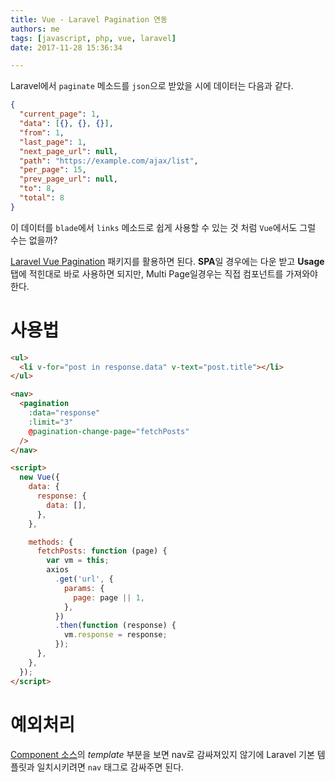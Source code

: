 ```yaml
---
title: Vue - Laravel Pagination 연동
authors: me
tags: [javascript, php, vue, laravel]
date: 2017-11-28 15:36:34

---
```


Laravel에서 `paginate` 메소드를 `json`으로 받았을 시에 데이터는 다음과 같다.

```json title="response"
{
  "current_page": 1,
  "data": [{}, {}, {}],
  "from": 1,
  "last_page": 1,
  "next_page_url": null,
  "path": "https://example.com/ajax/list",
  "per_page": 15,
  "prev_page_url": null,
  "to": 8,
  "total": 8
}
```

이 데이터를 `blade`에서 `links` 메소드로 쉽게 사용할 수 있는 것 처럼 `Vue`에서도 그럴 수는 없을까?

[Laravel Vue Pagination](https://github.com/gilbitron/laravel-vue-pagination) 패키지를 활용하면 된다.
**SPA**일 경우에는 다운 받고 **Usage** 탭에 적힌대로 바로 사용하면 되지만, Multi Page일경우는 직접 컴포넌트를 가져와야한다.

# 사용법

```html
<ul>
  <li v-for="post in response.data" v-text="post.title"></li>
</ul>

<nav>
  <pagination
    :data="response"
    :limit="3"
    @pagination-change-page="fetchPosts"
  />
</nav>

<script>
  new Vue({
    data: {
      response: {
        data: [],
      },
    },

    methods: {
      fetchPosts: function (page) {
        var vm = this;
        axios
          .get('url', {
            params: {
              page: page || 1,
            },
          })
          .then(function (response) {
            vm.response = response;
          });
      },
    },
  });
</script>
```

# 예외처리

[Component 소스](https://github.com/gilbitron/laravel-vue-pagination/blob/master/src/laravel-vue-pagination.js#L25)의 _template_ 부분을 보면 nav로 감싸져있지 않기에 Laravel 기본 템플릿과 일치시키려면 `nav` 태그로 감싸주면 된다.
